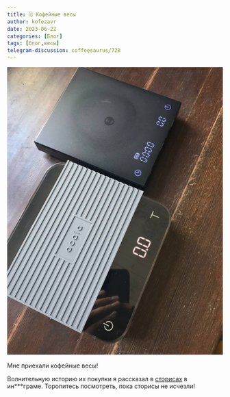 ```yaml
---
title: 🗒 Кофейные весы
author: kofezavr
date: 2023-06-22
categories: [Блог]
tags: [блог,весы]
telegram-discussion: coffeesaurus/728
--- 
```

![Кофейные весы](/assets/img/posts/23/06/scales.jpg)

Мне приехали кофейные весы! 

Волнительную историю их покупки я рассказал в [сторисах](https://instagram.com/stories/kofezavr/3130725213427420939) в ин\*\*\*граме. Торопитесь посмотреть, пока сторисы не исчезли!